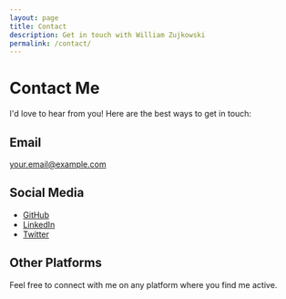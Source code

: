 ```yaml
---
layout: page
title: Contact
description: Get in touch with William Zujkowski
permalink: /contact/
---
```


# Contact Me

I'd love to hear from you! Here are the best ways to get in touch:

## Email

[your.email@example.com](mailto:your.email@example.com)

## Social Media

- [GitHub](https://github.com/williamzujkowski)
- [LinkedIn](#)
- [Twitter](#)

## Other Platforms

Feel free to connect with me on any platform where you find me active.